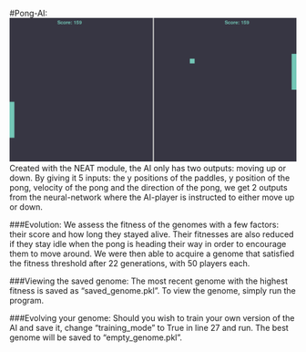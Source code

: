  #Pong-AI:
 ![image](result.png)
  Created with the NEAT module, the AI only has two outputs: moving up or down.
By giving it 5 inputs: the y positions of the paddles, y position of the pong, velocity of the pong and the direction of the pong, we get 2 outputs from the neural-network where the AI-player is instructed to either move up or down. 

###Evolution:
  We assess the fitness of the genomes with a few factors: their score and how long they stayed alive. Their fitnesses are also reduced if they stay idle when the pong is heading their way in order to encourage them to move around. We were then able to acquire a genome that satisfied the fitness threshold after 22 generations, with 50 players each.

###Viewing the saved genome:
  The most recent genome with the highest fitness is saved as “saved_genome.pkl”. To view the genome, simply run the program.

###Evolving your genome:
  Should you wish to train your own version of the AI and save it, change “training_mode” to True in line 27 and run. The best genome will be saved to “empty_genome.pkl”.
